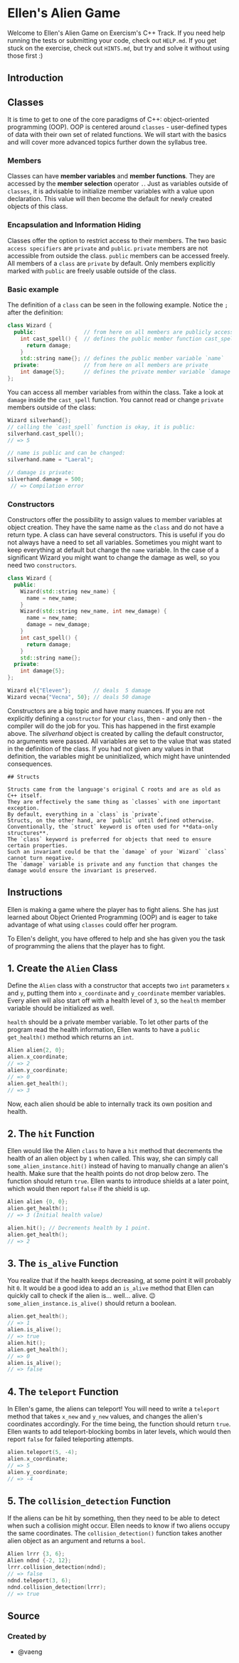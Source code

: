 # Ellen's Alien Game

Welcome to Ellen's Alien Game on Exercism's C++ Track.
If you need help running the tests or submitting your code, check out `HELP.md`.
If you get stuck on the exercise, check out `HINTS.md`, but try and solve it without using those first :)

## Introduction

## Classes

It is time to get to one of the core paradigms of C++: object-oriented programming (OOP).
OOP is centered around `classes` - user-defined types of data with their own set of related functions.
We will start with the basics and will cover more advanced topics further down the syllabus tree.

### Members

Classes can have **member variables** and **member functions**.
They are accessed by the **member selection** operator `.`.
Just as variables outside of `classes`, it is advisable to initialize member variables with a value upon declaration.
This value will then become the default for newly created objects of this class.

### Encapsulation and Information Hiding

Classes offer the option to restrict access to their members.
The two basic `access specifiers` are `private` and `public`.
`private` members are not accessible from outside the class.
`public` members can be accessed freely.
All members of a `class` are `private` by default.
Only members explicitly marked with `public` are freely usable outside of the class.

### Basic example

The definition of a `class` can be seen in the following example.
Notice the `;` after the definition:

```cpp
class Wizard {
  public:               // from here on all members are publicly accessible
    int cast_spell() {  // defines the public member function cast_spell
      return damage;
    }
    std::string name{}; // defines the public member variable `name`
  private:              // from here on all members are private
    int damage{5};      // defines the private member variable `damage`
};

```

You can access all member variables from within the class.
Take a look at `damage` inside the `cast_spell` function.
You cannot read or change `private` members outside of the class:

```cpp
Wizard silverhand{};
// calling the `cast_spell` function is okay, it is public:
silverhand.cast_spell();
// => 5

// name is public and can be changed:
silverhand.name = "Laeral";

// damage is private:
silverhand.damage = 500;
 // => Compilation error
```

### Constructors

Constructors offer the possibility to assign values to member variables at object creation.
They have the same name as the `class` and do not have a return type.
A class can have several constructors.
This is useful if you do not always have a need to set all variables.
Sometimes you might want to keep everything at default but change the `name` variable.
In the case of a significant Wizard you might want to change the damage as well, so you need two `constructors`.

```cpp
class Wizard {
  public:
    Wizard(std::string new_name) {
      name = new_name;
    }
    Wizard(std::string new_name, int new_damage) {
      name = new_name;
      damage = new_damage;
    }
    int cast_spell() {
      return damage;
    }
    std::string name{};
  private:
    int damage{5};
};

Wizard el{"Eleven"};       // deals  5 damage
Wizard vecna{"Vecna", 50}; // deals 50 damage
```

Constructors are a big topic and have many nuances.
If you are not explicitly defining a `constructor` for your `class`, then - and only then - the compiler will do the job for you.
This has happened in the first example above.
The _silverhand_ object is created by calling the default constructor, no arguments were passed.
All variables are set to the value that was stated in the definition of the class.
If you had not given any values in that definition, the variables might be uninitialized, which might have unintended consequences.

```exercism/note
## Structs

Structs came from the language's original C roots and are as old as C++ itself.
They are effectively the same thing as `classes` with one important exception.
By default, everything in a `class` is `private`.
Structs, on the other hand, are `public` until defined otherwise.
Conventionally, the `struct` keyword is often used for **data-only structures**.
The `class` keyword is preferred for objects that need to ensure certain properties.
Such an invariant could be that the `damage` of your `Wizard` `class` cannot turn negative.
The `damage` variable is private and any function that changes the damage would ensure the invariant is preserved.
```

## Instructions

Ellen is making a game where the player has to fight aliens.
She has just learned about Object Oriented Programming (OOP) and is eager to take advantage of what using `classes` could offer her program.

To Ellen's delight, you have offered to help and she has given you the task of programming the aliens that the player has to fight.

## 1. Create the `Alien` Class

Define the `Alien` class with a constructor that accepts two `int` parameters `x` and `y`, putting them into `x_coordinate` and `y_coordinate` member variables.
Every alien will also start off with a health level of `3`, so the `health` member variable should be initialized as well.

`health` should be a private member variable.
To let other parts of the program read the health information, Ellen wants to have a `public` `get_health()` method which returns an `int`.

```cpp
Alien alien{2, 0};
alien.x_coordinate;
// => 2
alien.y_coordinate;
// => 0
alien.get_health();
// => 3
```

Now, each alien should be able to internally track its own position and health.

## 2. The `hit` Function

Ellen would like the Alien `class` to have a `hit` method that decrements the health of an alien object by `1` when called.
This way, she can simply call `some_alien_instance.hit()` instead of having to manually change an alien's health.
Make sure that the health points do not drop below zero.
The function should return `true`.
Ellen wants to introduce shields at a later point, which would then report `false` if the shield is up.

```cpp
Alien alien {0, 0};
alien.get_health();
// => 3 (Initial health value)

alien.hit(); // Decrements health by 1 point.
alien.get_health();
// => 2
```

## 3. The `is_alive` Function

You realize that if the health keeps decreasing, at some point it will probably hit `0`.
It would be a good idea to add an `is_alive` method that Ellen can quickly call to check if the alien is... well... alive. 😉
`some_alien_instance.is_alive()` should return a boolean.

```cpp
alien.get_health();
// => 1
alien.is_alive();
// => true
alien.hit();
alien.get_health();
// => 0
alien.is_alive();
// => false
```

## 4. The `teleport` Function

In Ellen's game, the aliens can teleport!
You will need to write a `teleport` method that takes `x_new` and `y_new` values, and changes the alien's coordinates accordingly.
For the time being, the function should return `true`.
Ellen wants to add teleport-blocking bombs in later levels, which would then report `false` for failed teleporting attempts.

```cpp
alien.teleport(5, -4);
alien.x_coordinate;
// => 5
alien.y_coordinate;
// => -4
```

## 5. The `collision_detection` Function

If the aliens can be hit by something, then they need to be able to detect when such a collision might occur.
Ellen needs to know if two aliens occupy the same coordinates.
The `collision_detection()` function takes another alien object as an argument and returns a `bool`.

```cpp
Alien lrrr {3, 6};
Alien ndnd {-2, 12};
lrrr.collision_detection(ndnd);
// => false
ndnd.teleport(3, 6);
ndnd.collision_detection(lrrr);
// => true
```

## Source

### Created by

- @vaeng
